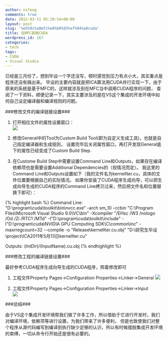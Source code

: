 ```yaml
---
author: nifeng
comments: true
date: 2012-03-11 05:29:54+00:00
layout: post
slug: '%e5%9c%a8mfc%e8%b0%83%e7%94%a8cuda'
title: 在MFC调用CUDA
wordpress_id: 167
categories:
- tech
tags:
- CUDA
- Visual Studio
---
```


已经是三月份了，想到毕设一个字还没写，顿时感觉到压力有点小大，其实重点是程序还没有搞出来。
毕设的主要内容就是把ICA算法用CUDA并行实现一下，由于原来的系统是基于MFC的，这样就涉及到在MFC当中调用CUDA程序的问题，
查阅了一下资料，顺便记录一下，其实主要涉及的是在VS这个集成的开发环境中如何自己设定编译器和编译规则的问题。

###修改文件的编译链接设置###

1. 打开相应文件的属性设置窗口：  
![](http://priv.hiphotos.baidu.com/album/s%3D740%3Bq%3D90/sign=36310b6a30adcbef05347c029c945fe0/d043ad4bd11373f064915d31a50f4bfbfaed04f5.jpg?psign=951eaee93812b31bbea0c31d8631f91bdab44aed2c73c94e)

2. 修改General中的Tool为Custom Build Tool(即为自定义生成工具)，也就是自己指定编译器和生成规则，
设置完毕后关闭属性窗口，再打开发现General底下的属性已经变成了Custom Build Step.

3. 在Custome Build Step中需要设置Command Line和Outputs，如果存在编译依赖项也是需要设置Additional Dependencies的（视情况而定）。
我这里的Command Line和Outputs设置如下（我的文件名为kernelIter.cu，具体的文件位置要根据自己的实际情况。
如果你安装了CUDA程序生成向导，可以把生成向导生成的CUDA程序的Command Line拷贝过来，然后把文件名和位置替换下即可）：

{% highlight bash %}
Command Line:
"D:\program\cuda\toolkit\bin\nvcc.exe"
-arch sm_10
-ccbin "C:\Program Files\Microsoft Visual Studio 9.0\VC\bin"
-Xcompiler "/EHsc /W3 /nologo /Od /Zi /RTC1 /MTd"
-I"D:\program\cuda\toolkit\include" 
-I"D:\program\cuda\NVIDIA GPU Computing SDK\C\common\inc"
-maxrregcount=32
--compile
-o "Release\kernelIter.cu.obj" "D:\研究生毕设\project\ICA2011年5月13日kernelIter.cu"

 Outputs:
$(IntDir)/$(InputName).cu.obj
{% endhighlight %}

###修改工程的编译链接设置###

最好参考CUDA程序生成向导生成的CUDA程序，照着修改即可

1. 工程文件Property Pages->Configuration Properties->Linker->General
![](http://priv.hiphotos.baidu.com/album/s%3D1100%3Bq%3D90/sign=a812f1ba6a600c33f479dac92a7c6a7e/b812c8fcc3cec3fd3f7295dbd788d43f869427cb.jpg?psign=25bc7c179f510fb301d579a3d91a07f4d143ad4bd3132c73)

2. 工程文件Property Pages->Configuration Properties->Linker->Input  
![](http://priv.hiphotos.baidu.com/album/s%3D1100%3Bq%3D90/sign=86bb7c179f510fb37c197396e903f3e4/9213b07eca8065386ca196bd96dda144ac3482d0.jpg?psign=3491314f2e2eb93895a174c6d54b4a54e5dde71192ef4f68)

###总结###

由于VS这个集成开发环境帮我们做了许多工作，所以借助于它进行开发时，我们对编译环境，依赖项等进行设置，为我们带来了许多便利，
但是也致使我们对整个程序从源代码编写到编译到执行缺少足够的认识，所以有时候摆脱集成开发环境的束缚，一切从命令行开始还是很有必要的。




